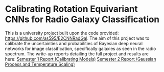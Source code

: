 # Calibrating Rotation Equivariant CNNs for Radio Galaxy Classification
This is a university project built upon the code provided: https://github.com/as595/E2CNNRadGal.
The aim of this project was to calibrate the uncertainties and probabilities of Bayesian deep neural networks for image classification, specifically galaxies as seen in the radio spectrum. The write-up reports detailing the full project and results are here:
[Semester 1 Report (Calibrating Models)](MPhys_Report_1.pdf) [Semester 2 Report (Gaussian Process and Temperature Scaling)](MPhys_Report_GP.pdf)
